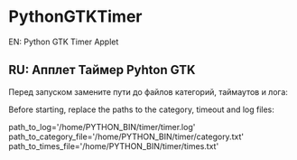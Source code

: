 # PythonGTKTimer

EN:
Python GTK Timer Applet

RU:
Апплет Таймер Pyhton GTK
------------------

Перед запуском замените пути до файлов категорий, таймаутов и лога:

Before starting, replace the paths to the category, timeout and log files:

path_to_log='/home/PYTHON_BIN/timer/timer.log'
<br>path_to_category_file='/home/PYTHON_BIN/timer/category.txt'
<br>path_to_times_file='/home/PYTHON_BIN/timer/times.txt'
